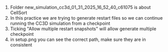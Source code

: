 1. Folder new_simulation_cc3d_01_31_2025_16_52_40_c61075 is about CellSort
2. In this practice we are trying to generate restart files so we can continue running the CC3D simulation from a checkpoint
3. Ticking "Allow multiple restart snapshots" will allow generate multiple checkpoint
4. in setup.png you can see the correct path, make sure they are in consistent
   

